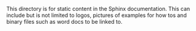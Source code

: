 This directory is for static content in the Sphinx documentation.  This
can include but is not limited to logos, pictures of examples for how
tos and binary files such as word docs to be linked to.
